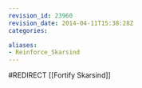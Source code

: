 ```yaml
---
revision_id: 23960
revision_date: 2014-04-11T15:38:28Z
categories:

aliases:
- Reinforce_Skarsind
---
```


#REDIRECT [[Fortify Skarsind]]